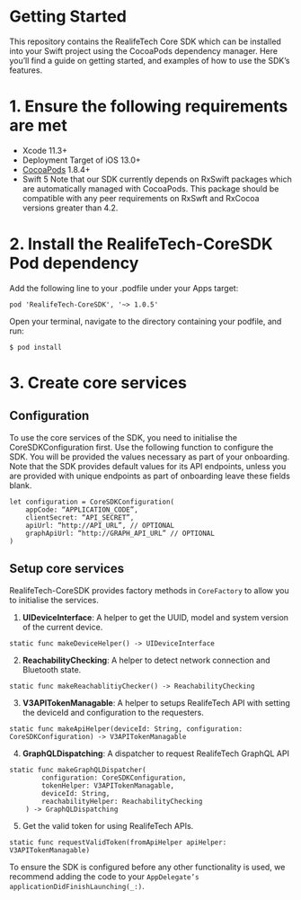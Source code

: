 # Getting Started
This repository contains the RealifeTech Core SDK which can be installed into your Swift project using the CocoaPods dependency manager. Here you’ll find a guide on getting started, and examples of how to use the SDK’s features.

# 1. Ensure the following requirements are met
* Xcode 11.3+
* Deployment Target of iOS 13.0+
*  [CocoaPods](https://guides.cocoapods.org/using/getting-started.html)  1.8.4+
* Swift 5
Note that our SDK currently depends on RxSwift packages which are automatically managed with CocoaPods. This package should be compatible with any peer requirements on RxSwft and RxCocoa versions greater than 4.2.

# 2. Install the RealifeTech-CoreSDK Pod dependency
Add the following line to your .podfile under your Apps target:
```
pod 'RealifeTech-CoreSDK', '~> 1.0.5'
```
Open your terminal, navigate to the directory containing your podfile, and run:
```
$ pod install
```

# 3. Create core services
## Configuration
To use the core services of the SDK, you need to initialise the CoreSDKConfiguration first. Use the following function to configure the SDK. You will be provided the values necessary as part of your onboarding.  Note that the SDK provides default values for its API endpoints, unless you are provided with unique endpoints as part of onboarding leave these fields blank.

```
let configuration = CoreSDKConfiguration(
    appCode: “APPLICATION_CODE”,
    clientSecret: “API_SECRET”,
    apiUrl: “http://API_URL”, // OPTIONAL
    graphApiUrl: “http://GRAPH_API_URL” // OPTIONAL
)
```

## Setup core services
RealifeTech-CoreSDK provides factory methods in `CoreFactory` to allow you to initialise the services.

1. **UIDeviceInterface**: A helper to get the UUID, model and system version of the current device.
```
static func makeDeviceHelper() -> UIDeviceInterface
```

2. **ReachabilityChecking**: A helper to detect network connection and Bluetooth state.
```
static func makeReachablitiyChecker() -> ReachabilityChecking
```

3. **V3APITokenManagable**: A helper to setups RealifeTech API with setting the deviceId and configuration to the requesters.
```
static func makeApiHelper(deviceId: String, configuration: CoreSDKConfiguration) -> V3APITokenManagable
```

4. **GraphQLDispatching**: A dispatcher to request RealifeTech GraphQL API
```
static func makeGraphQLDispatcher(
        configuration: CoreSDKConfiguration,
        tokenHelper: V3APITokenManagable,
        deviceId: String,
        reachabilityHelper: ReachabilityChecking
    ) -> GraphQLDispatching
```

5. Get the valid token for using RealifeTech APIs.
```
static func requestValidToken(fromApiHelper apiHelper: V3APITokenManagable)
```

To ensure the SDK is configured before any other functionality is used, we recommend adding the code to your `AppDelegate’s applicationDidFinishLaunching(_:)`.
